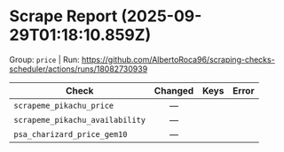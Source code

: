 # Scrape Report (2025-09-29T01:18:10.859Z)

Group: `price`  |  Run: https://github.com/AlbertoRoca96/scraping-checks-scheduler/actions/runs/18082730939

| Check | Changed | Keys | Error |
|---|:---:|:--|:--|
| `scrapeme_pikachu_price` | — |  |  |
| `scrapeme_pikachu_availability` | — |  |  |
| `psa_charizard_price_gem10` | — |  |  |
